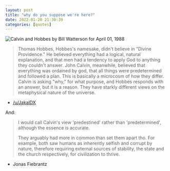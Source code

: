 ```yaml
---
layout: post
title: "why do you suppose we're here?"
date: 2022-01-20 21:30:39
categories: [quotes]
---
```

![Calvin and Hobbes by Bill Watterson for April 01, 1988](https://assets.amuniversal.com/05d53910dec20131719a005056a9545d)

> Thomas Hobbes, Hobbes's namesake, didn't believe in "Divine Providence." He believed everything had a logical, natural explanation, and that men had a tendency to apply God to anything they couldn't answer. John Calvin, meanwhile, believed that everything was ordained by god, that all things were predetermined and followed a plan. This is basically a microcosm of how they differ. Calvin is asking "why," for what purpose, and Hobbes responds with an answer, but it is a reason. They have starkly different views on the metaphysical nature of the universe. 

- [/u/JakalDX](https://old.reddit.com/r/calvinandhobbes/comments/s8aahh/deep_thoughts/htfc6ds/)

<!--break-->

And:

> I would call Calvin's view 'predestined' rather than 'predetermined', although the essence is accurate.
>
> They arguably had more in common than set them apart tho. For example, both saw humans as inherently selfish and corrupt by nature, therefore requiring external sources of stability, the state and the church respectively, for civilization to thrive.

- Jonas Fiebrantz